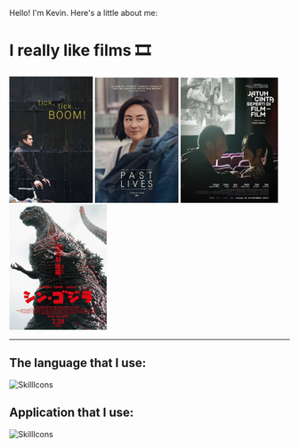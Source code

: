 Hello! I'm Kevin. Here's a little about me:

<body>
  <h1>I really like films 🎞️</h1>

<p align = "center">
   <div class="container">
    <img src="https://raw.githubusercontent.com/justKevv/justKevv/main/Image/4d1604aeab3958da16d77edb6331cdef.jpg" alt="The Shawshank Redemption" width = "150px" height = "227px">
    <img src="https://raw.githubusercontent.com/justKevv/justKevv/main/Image/fbceff19d30643d17e52b2eb0d1d08c6.jpg" alt="The Godfather" width = "150px" height = "225px">
    <img src="https://raw.githubusercontent.com/justKevv/justKevv/main/Image/44929347598939293753da5732d8deab.jpg" alt="The Dark Knight" width = "175px" height = "225px">
    <img src="https://raw.githubusercontent.com/justKevv/justKevv/main/Image/374e8f5b0ee3209e77b08f1355f94e89.jpg" alt="The Lord of the Rings: The Fellowship of the Ring" width = "175px" height = "225px">
  </div>
</p>

---
<h2>
  The language that I use:
</h2>

![SkillIcons](https://skillicons.dev/icons?i=dart,flutter,java,git)


<h2>
  Application that I use:
</h2>

![SkillIcons](https://skillicons.dev/icons?i=vscode,idea,ae,au,blender,ps,pr)


</body>
